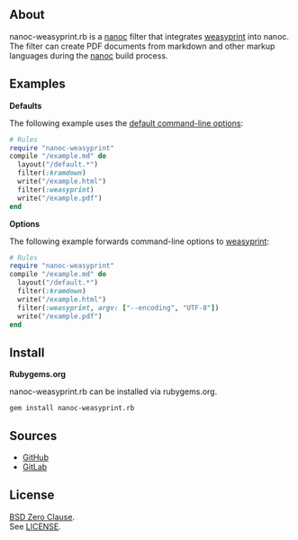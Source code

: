 ## About

nanoc-weasyprint.rb is a
[nanoc](https://nanoc.app)
filter that integrates
[weasyprint](https://github.com/Kozea/WeasyPrint)
into nanoc. <br>
The filter can create PDF documents from markdown
and other markup languages during the
[nanoc](https://nanoc.app)
build process.

## Examples

__Defaults__

The following example uses the
[default command-line options](https://0x1eef.github.io/x/nanoc-weasyprint.rb/Nanoc/WeasyPrint/Filter#default_options-class_method):

``` ruby
# Rules
require "nanoc-weasyprint"
compile "/example.md" do
  layout("/default.*")
  filter(:kramdown)
  write("/example.html")
  filter(:weasyprint)
  write("/example.pdf")
end
```

__Options__

The following example forwards command-line options to
[weasyprint](https://github.com/Kozea/WeasyPrint):

```ruby
# Rules
require "nanoc-weasyprint"
compile "/example.md" do
  layout("/default.*")
  filter(:kramdown)
  write("/example.html")
  filter(:weasyprint, argv: ["--encoding", "UTF-8"])
  write("/example.pdf")
end
```

## <a id='install'>Install</a>

**Rubygems.org**

nanoc-weasyprint.rb can be installed via rubygems.org.

    gem install nanoc-weasyprint.rb

## Sources

* [GitHub](https://github.com/0x1eef/nanoc-weasyprint.rb#readme)
* [GitLab](https://gitlab.com/0x1eef/nanoc-weasyprint.rb#about)

## License

[BSD Zero Clause](https://choosealicense.com/licenses/0bsd/).
<br>
See [LICENSE](./LICENSE).
